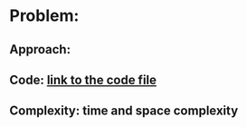 # Problem:

## Approach:

## Code: [link to the code file](code.py)

## Complexity: time and space complexity
